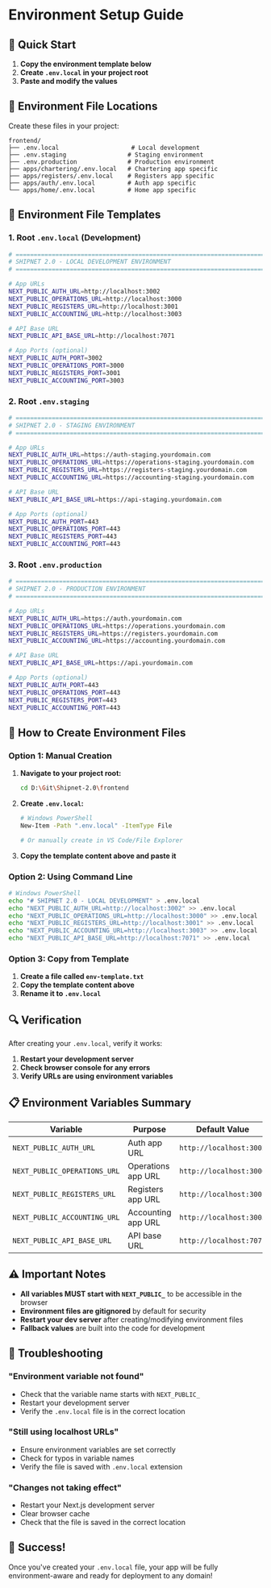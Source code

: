 # Environment Setup Guide

## 🚀 Quick Start

1. **Copy the environment template below**
2. **Create `.env.local` in your project root**
3. **Paste and modify the values**

## 📁 Environment File Locations

Create these files in your project:

```
frontend/
├── .env.local                    # Local development
├── .env.staging                 # Staging environment  
├── .env.production              # Production environment
├── apps/chartering/.env.local   # Chartering app specific
├── apps/registers/.env.local    # Registers app specific
├── apps/auth/.env.local         # Auth app specific
└── apps/home/.env.local         # Home app specific
```

## 🔧 Environment File Templates

### 1. Root `.env.local` (Development)

```bash
# =============================================================================
# SHIPNET 2.0 - LOCAL DEVELOPMENT ENVIRONMENT
# =============================================================================

# App URLs
NEXT_PUBLIC_AUTH_URL=http://localhost:3002
NEXT_PUBLIC_OPERATIONS_URL=http://localhost:3000
NEXT_PUBLIC_REGISTERS_URL=http://localhost:3001
NEXT_PUBLIC_ACCOUNTING_URL=http://localhost:3003

# API Base URL
NEXT_PUBLIC_API_BASE_URL=http://localhost:7071

# App Ports (optional)
NEXT_PUBLIC_AUTH_PORT=3002
NEXT_PUBLIC_OPERATIONS_PORT=3000
NEXT_PUBLIC_REGISTERS_PORT=3001
NEXT_PUBLIC_ACCOUNTING_PORT=3003
```

### 2. Root `.env.staging`

```bash
# =============================================================================
# SHIPNET 2.0 - STAGING ENVIRONMENT
# =============================================================================

# App URLs
NEXT_PUBLIC_AUTH_URL=https://auth-staging.yourdomain.com
NEXT_PUBLIC_OPERATIONS_URL=https://operations-staging.yourdomain.com
NEXT_PUBLIC_REGISTERS_URL=https://registers-staging.yourdomain.com
NEXT_PUBLIC_ACCOUNTING_URL=https://accounting-staging.yourdomain.com

# API Base URL
NEXT_PUBLIC_API_BASE_URL=https://api-staging.yourdomain.com

# App Ports (optional)
NEXT_PUBLIC_AUTH_PORT=443
NEXT_PUBLIC_OPERATIONS_PORT=443
NEXT_PUBLIC_REGISTERS_PORT=443
NEXT_PUBLIC_ACCOUNTING_PORT=443
```

### 3. Root `.env.production`

```bash
# =============================================================================
# SHIPNET 2.0 - PRODUCTION ENVIRONMENT
# =============================================================================

# App URLs
NEXT_PUBLIC_AUTH_URL=https://auth.yourdomain.com
NEXT_PUBLIC_OPERATIONS_URL=https://operations.yourdomain.com
NEXT_PUBLIC_REGISTERS_URL=https://registers.yourdomain.com
NEXT_PUBLIC_ACCOUNTING_URL=https://accounting.yourdomain.com

# API Base URL
NEXT_PUBLIC_API_BASE_URL=https://api.yourdomain.com

# App Ports (optional)
NEXT_PUBLIC_AUTH_PORT=443
NEXT_PUBLIC_OPERATIONS_PORT=443
NEXT_PUBLIC_REGISTERS_PORT=443
NEXT_PUBLIC_ACCOUNTING_PORT=443
```

## 🎯 How to Create Environment Files

### Option 1: Manual Creation

1. **Navigate to your project root:**
   ```bash
   cd D:\Git\Shipnet-2.0\frontend
   ```

2. **Create `.env.local`:**
   ```bash
   # Windows PowerShell
   New-Item -Path ".env.local" -ItemType File
   
   # Or manually create in VS Code/File Explorer
   ```

3. **Copy the template content above and paste it**

### Option 2: Using Command Line

```bash
# Windows PowerShell
echo "# SHIPNET 2.0 - LOCAL DEVELOPMENT" > .env.local
echo "NEXT_PUBLIC_AUTH_URL=http://localhost:3002" >> .env.local
echo "NEXT_PUBLIC_OPERATIONS_URL=http://localhost:3000" >> .env.local
echo "NEXT_PUBLIC_REGISTERS_URL=http://localhost:3001" >> .env.local
echo "NEXT_PUBLIC_ACCOUNTING_URL=http://localhost:3003" >> .env.local
echo "NEXT_PUBLIC_API_BASE_URL=http://localhost:7071" >> .env.local
```

### Option 3: Copy from Template

1. **Create a file called `env-template.txt`**
2. **Copy the template content above**
3. **Rename it to `.env.local`**

## 🔍 Verification

After creating your `.env.local`, verify it works:

1. **Restart your development server**
2. **Check browser console for any errors**
3. **Verify URLs are using environment variables**

## 📋 Environment Variables Summary

| Variable | Purpose | Default Value |
|----------|---------|---------------|
| `NEXT_PUBLIC_AUTH_URL` | Auth app URL | `http://localhost:3002` |
| `NEXT_PUBLIC_OPERATIONS_URL` | Operations app URL | `http://localhost:3000` |
| `NEXT_PUBLIC_REGISTERS_URL` | Registers app URL | `http://localhost:3001` |
| `NEXT_PUBLIC_ACCOUNTING_URL` | Accounting app URL | `http://localhost:3003` |
| `NEXT_PUBLIC_API_BASE_URL` | API base URL | `http://localhost:7071` |

## ⚠️ Important Notes

- **All variables MUST start with `NEXT_PUBLIC_`** to be accessible in the browser
- **Environment files are gitignored** by default for security
- **Restart your dev server** after creating/modifying environment files
- **Fallback values** are built into the code for development

## 🚨 Troubleshooting

### "Environment variable not found"
- Check that the variable name starts with `NEXT_PUBLIC_`
- Restart your development server
- Verify the `.env.local` file is in the correct location

### "Still using localhost URLs"
- Ensure environment variables are set correctly
- Check for typos in variable names
- Verify the file is saved with `.env.local` extension

### "Changes not taking effect"
- Restart your Next.js development server
- Clear browser cache
- Check that the file is saved in the correct location

## 🎉 Success!

Once you've created your `.env.local` file, your app will be fully environment-aware and ready for deployment to any domain!
